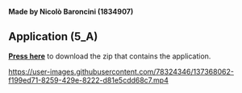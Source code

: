 **Made by Nicolò Baroncini (1834907)**
## Application (5_A)
**[Press here](https://drive.google.com/file/d/1ubdTEc8hn0IOWOf6k_fDs8otQlZ3KnpS/view?usp=sharing)** to download the zip that contains the application.


https://user-images.githubusercontent.com/78324346/137368062-f199ed71-8259-429e-8222-d81e5cdd68c7.mp4

